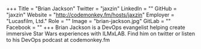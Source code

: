 +++
Title = "Brian Jackson"
Twitter = "jaxzin"
LinkedIn = ""
GitHub = "jaxzin"
Website = "http://codemonkey.fm/hosts/jaxzin"
Employer = "Lucasfilm, Ltd."
Role = ""
Image = "brian-jackson.jpg"
GitLab = ""
Facebook = ""
+++
Brian Jackson is a DevOps evangelist helping create immersive Star Wars experiences with ILMxLAB. Find him on twitter or listen to his DevOps podcast at codemonkey.fm